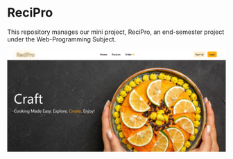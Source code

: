 # ReciPro
This repository manages our mini project, ReciPro, an end-semester project under the Web-Programming Subject.

![Home page of our website](./src/images/readme/homePage.png)